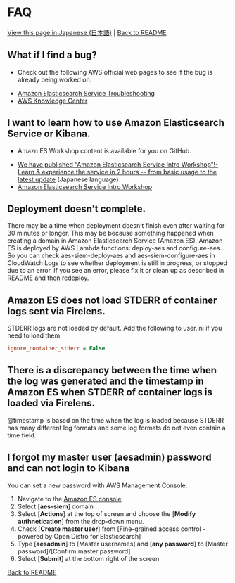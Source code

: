 # FAQ

[View this page in Japanese (日本語)](faq_ja.md) | [Back to README](../README.md)

## What if I find a bug?

- Check out the following AWS official web pages to see if the bug is already being worked on.

* [Amazon Elasticsearch Service Troubleshooting](https://docs.aws.amazon.com/elasticsearch-service/latest/developerguide/aes-handling-errors.html)
* [AWS Knowledge Center](https://aws.amazon.com/premiumsupport/knowledge-center/#Amazon_Elasticsearch_Service)

## I want to learn how to use Amazon Elasticsearch Service or Kibana.

- Amazn ES Workshop content is available for you on GitHub.

* [We have published “Amazon Elasticsearch Service Intro Workshop”!- Learn & experience the service in 2 hours -- from basic usage to the latest update](https://aws.amazon.com/jp/blogs/news/amazon-elasticsearch-service-hands-on/) (Japanese language)
* [Amazon Elasticsearch Service Intro Workshop](https://github.com/aws-samples/amazon-s3-datalake-handson/tree/master/EN)

## Deployment doesn’t complete.

There may be a time when deployment doesn’t finish even after waiting for 30 minutes or longer. This may be because something happened when creating a domain in Amazon Elasticsearch Service (Amazon ES). Amazon ES is deployed by AWS Lambda functions: deploy-aes and configure-aes. So you can check aes-siem-deploy-aes and aes-siem-configure-aes in CloudWatch Logs to see whether deployment is still in progress, or stopped due to an error. If you see an error, please fix it or clean up as described in README and then redeploy.

## Amazon ES does not load STDERR of container logs sent via Firelens.

STDERR logs are not loaded by default. Add the following to user.ini if you need to load them.

```ini
ignore_container_stderr = False
```

## There is a discrepancy between the time when the log was generated and the timestamp in Amazon ES when STDERR of container logs is loaded via Firelens.

@timestamp is based on the time when the log is loaded because STDERR has many different log formats and some log formats do not even contain a time field.

## I forgot my master user (aesadmin) password and can not login to Kibana

You can set a new password with AWS Management Console.

1. Navigate to the [Amazon ES console](https://console.aws.amazon.com/es/home?)
1. Select [**aes-siem**] domain
1. Select [**Actions**] at the top of screen and choose the [**Modify authnetication**] from the drop-down menu.
1. Check [**Create master user**] from [Fine-grained access control - powered by Open Distro for Elasticsearch]
1. Type [**aesadmin**] to [Master usernames] and [**any password**] to [Master password]/[Confirm master password]
1. Select [**Submit**] at the bottom right of the screen

[Back to README](../README.md)
